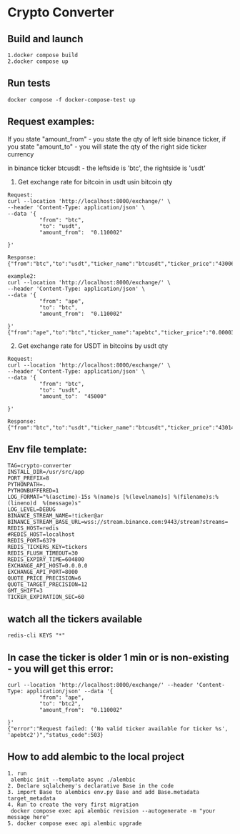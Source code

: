 # Crypto Converter

## Build and launch
```shell
1.docker compose build
2.docker compose up

```

## Run tests
```shell
docker compose -f docker-compose-test up
```

## Request examples:
If you state "amount_from" - you state the qty of left side  binance ticker, if you state "amount_to" - 
you will state the qty of the right side ticker currency

in binance ticker btcusdt - the leftside is 'btc', the rightside is 'usdt'

1. Get exchange rate for bitcoin in usdt usin bitcoin qty
```shell
Request:
curl --location 'http://localhost:8000/exchange/' \
--header 'Content-Type: application/json' \
--data '{
          "from": "btc",
          "to": "usdt",
          "amount_from":  "0.110002"
          
}'

Response:
{"from":"btc","to":"usdt","ticker_name":"btcusdt","ticker_price":"43006.69","amount_from":"0.110002","amount_to":"4730.82191338usdt","rate_timestamp":1706959620376}

example2:
curl --location 'http://localhost:8000/exchange/' \
--header 'Content-Type: application/json' \
--data '{
          "from": "ape",
          "to": "btc",
          "amount_from":  "0.110002"
          
}'
{"from":"ape","to":"btc","ticker_name":"apebtc","ticker_price":"0.00003201","amount_from":"0.110002","amount_to":"0.000003520064btc","rate_timestamp":1707119984391}

```

2. Get exchange rate for USDT in bitcoins by usdt qty
```shell
Request:
curl --location 'http://localhost:8000/exchange/' \
--header 'Content-Type: application/json' \
--data '{
          "from": "btc",
          "to": "usdt",
          "amount_to":  "45000"
          
}'

Response:
{"from":"btc","to":"usdt","ticker_name":"btcusdt","ticker_price":"43014.84","amount_from":"1.04615058431btc","amount_to":"45000","rate_timestamp":1706959567656}
```

## Env file  template:
```shell
TAG=crypto-converter
INSTALL_DIR=/usr/src/app
PORT_PREFIX=8
PYTHONPATH=.
PYTHONBUFFERED=1
LOG_FORMAT="%(asctime)-15s %(name)s [%(levelname)s] %(filename)s:%(lineno)d  %(message)s"
LOG_LEVEL=DEBUG
BINANCE_STREAM_NAME=!ticker@ar
BINANCE_STREAM_BASE_URL=wss://stream.binance.com:9443/stream?streams=
REDIS_HOST=redis
#REDIS_HOST=localhost
REDIS_PORT=6379
REDIS_TICKERS_KEY=tickers
REDIS_FLUSH_TIMEOUT=30
REDIS_EXPIRY_TIME=604800
EXCHANGE_API_HOST=0.0.0.0
EXCHANGE_API_PORT=8000
QUOTE_PRICE_PRECISION=6
QUOTE_TARGET_PRECISION=12
GMT_SHIFT=3
TICKER_EXPIRATION_SEC=60
```

## watch all the tickers available
```shell
redis-cli KEYS "*"
```

## In case the ticker is older 1 min or is non-existing - you will get this error:
```shell
curl --location 'http://localhost:8000/exchange/' --header 'Content-Type: application/json' --data '{
          "from": "ape",
          "to": "btc2",
          "amount_from":  "0.110002"
          
}'
{"error":"Request failed: ('No valid ticker available for ticker %s', 'apebtc2')","status_code":503}
```

## How to add alembic to the local project
```angular2html
1. run
 alembic init --template async ./alembic
2. Declare sqlalchemy's declarative Base in the code
3. import Base to alembics env.py Base and add Base.metadata target_metadata
4. Run to create the very first migration 
 docker compose exec api alembic revision --autogenerate -m "your message here"
5. docker compose exec api alembic upgrade
```